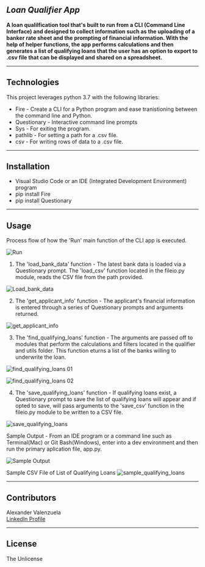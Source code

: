 ## *Loan Qualifier App* 
**A loan qualilfication tool that's built to run from a CLI (Command Line Interface) and designed to collect information such as the uploading of a banker rate sheet and the prompting of financial information.   With the help of helper functions, the app performs calculations and then generates a list of qualifying loans that the user has an option to export to .csv file that can be displayed and shared on a spreadsheet.**

---
## Technologies
This project leverages python 3.7 with the following libraries:
* Fire - Create a CLI for a Python program and ease tranistioning between the command line and Python.  
* Questionary - Interactive command line prompts
* Sys - For exiting the program.
* pathlib - For setting a path for a .csv file.
* csv - For writing rows of data to a .csv file.

---
## Installation 
* Visual Studio Code or an IDE (Integrated Development Environment) program 
* pip install Fire 
* pip install Questionary 

---
## Usage

Process flow of how the 'Run' main function of the CLI app is executed.

![Run](https://user-images.githubusercontent.com/111409358/228761877-d8ffb366-a336-4ccc-973a-39e13d2e5409.png)


1. The 'load_bank_data' function - The latest bank data is loaded via a Questionary prompt.  The 'load_csv' function located in the fileio.py module, reads the CSV file from the path provided.

![Load_bank_data](https://user-images.githubusercontent.com/111409358/228761428-1f8b711b-1c3a-40a9-914b-bd335b70e53f.png)


2. The 'get_applicant_info' function - The applicant's financial information is entered through a series of Questionary prompts and arguments returned.  

![get_applicant_info](https://user-images.githubusercontent.com/111409358/228762284-7bc7c6c0-f06e-4b67-acc8-0b799f681303.png)


3. The 'find_qualifying_loans' function - The arguments are passed off to modules that perform the calculations and filters located in the qualifier and utils folder.  This function eturns a list of the banks willing to underwrite the loan.


![find_qualifying_loans 01](https://user-images.githubusercontent.com/111409358/228764076-3727ce58-8a82-4171-99bc-df4e7b506a51.png)

![find_qualifying_loans 02](https://user-images.githubusercontent.com/111409358/228764098-c6bf1482-8515-4536-b54a-47be9dc0daf1.png)


4. The 'save_qualifying_loans' function - If qualifying loans exist, a Questionary prompt to save the list of qualifying loans will appear and if opted to save, will pass arguments to the 'save_csv' function in the fileio.py module to be written to a CSV file.

![save_qualifying_loans](https://user-images.githubusercontent.com/111409358/228764215-a763cc7b-4f3f-4671-a84b-c117aa61a0e5.png)



Sample Output - From an IDE program or a command line such as Terminal(Mac) or Git Bash(Windows), enter into a dev environment and then run the primary aplication file, app.py.

![Sample Output](https://user-images.githubusercontent.com/111409358/228773177-13426bb6-3609-4719-a78f-c37f991512bd.png)

Sample CSV File of List of Qualifying Loans
![sample_qualifying_loans](https://user-images.githubusercontent.com/111409358/228773817-c3f4bbe8-abd8-41ec-bd55-9de90f3d6df3.png)

---
## Contributors
Alexander Valenzuela<br>
[LinkedIn Profile](<https://www.linkedin.com/in/alex-valenzuela-97826842/>)

---
## License
The Unlicense
